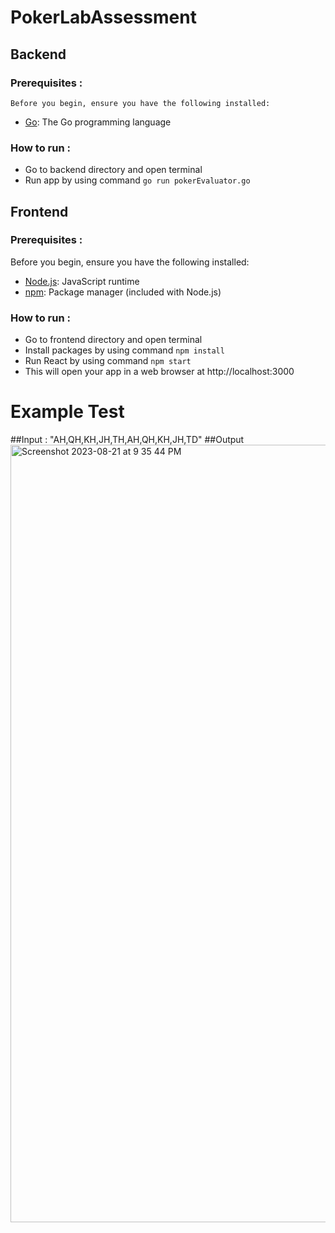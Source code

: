 # PokerLabAssessment

## Backend

### Prerequisites :
    Before you begin, ensure you have the following installed:
   - [Go](https://golang.org/dl/): The Go programming language
### How to run :
  - Go to backend directory and open terminal
  - Run app by using command ``` go run pokerEvaluator.go ```

## Frontend

### Prerequisites :
  Before you begin, ensure you have the following installed:

  - [Node.js](https://nodejs.org/): JavaScript runtime
  -  [npm](https://www.npmjs.com/): Package manager (included with Node.js)

### How to run : 
  - Go to frontend directory and open terminal
  - Install packages by using command ``` npm install ```
  - Run React by using command ``` npm start ```
  - This will open your app in a web browser at http://localhost:3000


# Example Test 
##Input : "AH,QH,KH,JH,TH,AH,QH,KH,JH,TD"
##Output
<img width="1244" alt="Screenshot 2023-08-21 at 9 35 44 PM" src="https://github.com/Chintan-maniDev/PokerLabAssessment/assets/142808040/a70ac006-fee8-4cd3-81a1-2129e686c70d">

